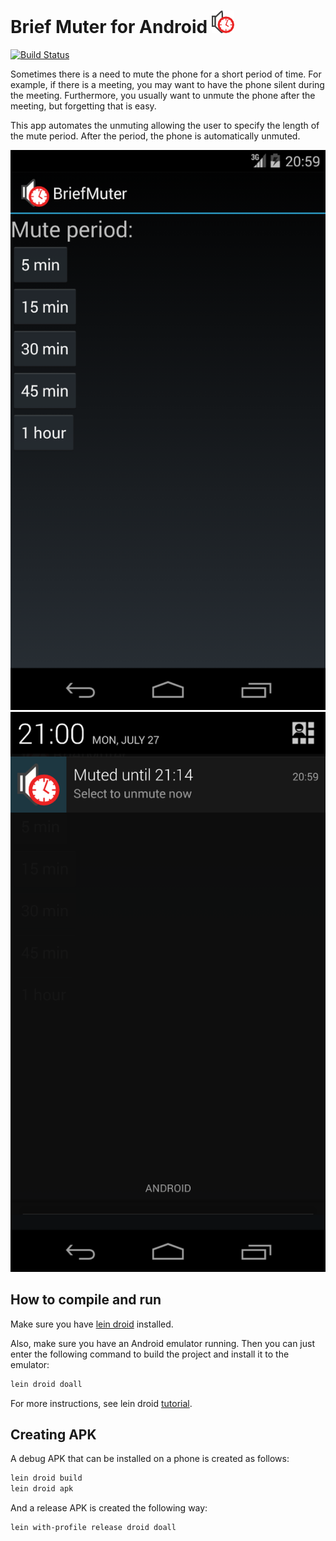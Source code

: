# Brief Muter for Android ![Logo](res/drawable-ldpi/ic_launcher.png "Logo")

[![Build Status](https://travis-ci.org/nablaa/android-briefmuter.svg?branch=master)](https://travis-ci.org/nablaa/android-briefmuter)

Sometimes there is a need to mute the phone for a short period of time. For
example, if there is a meeting, you may want to have the phone silent during
the meeting. Furthermore, you usually want to unmute the phone after the
meeting, but forgetting that is easy.

This app automates the unmuting allowing the user to specify the length of
the mute period. After the period, the phone is automatically unmuted.

![Selecting mute period](screenshot_1.png "Selecting mute period")
![Mute notification](screenshot_2.png "Mute notification")

## How to compile and run

Make sure you have [lein droid](https://github.com/clojure-android/lein-droid)
installed.

Also, make sure you have an Android emulator running. Then you can just enter
the following command to build the project and install it to the emulator:

```bash
lein droid doall
```

For more instructions, see lein droid
[tutorial](https://github.com/clojure-android/lein-droid/wiki/Tutorial).

## Creating APK

A debug APK that can be installed on a phone is created as follows:

```bash
lein droid build
lein droid apk
```

And a release APK is created the following way:

```bash
lein with-profile release droid doall
```
